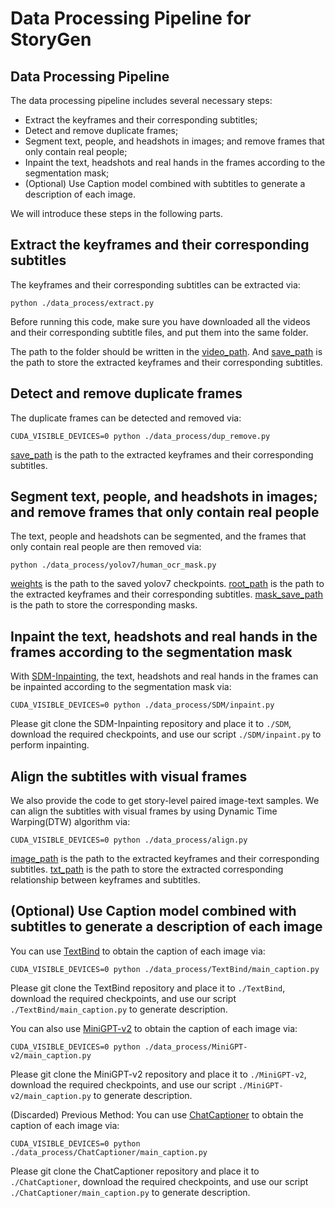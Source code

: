# Data Processing Pipeline for StoryGen

## Data Processing Pipeline
The data processing pipeline includes several necessary steps: 
- Extract the keyframes and their corresponding subtitles;
- Detect and remove duplicate frames;
- Segment text, people, and headshots in images; and remove frames that only contain real people;
- Inpaint the text, headshots and real hands in the frames according to the segmentation mask;
- (Optional) Use Caption model combined with subtitles to generate a description of each image.

We will introduce these steps in the following parts.

## Extract the keyframes and their corresponding subtitles

The keyframes and their corresponding subtitles can be extracted via:
```
python ./data_process/extract.py
```

Before running this code, make sure you have downloaded all the videos and their corresponding subtitle files, and put them into the same folder.

The path to the folder should be written in the [video_path](https://github.com/haoningwu3639/StoryGen/blob/f30602498a37a3df1036e1c3a3097d7cd2a1920d/data_process/extract.py#L11).
And [save_path](https://github.com/haoningwu3639/StoryGen/blob/f30602498a37a3df1036e1c3a3097d7cd2a1920d/data_process/extract.py#L12) is the path to store the extracted keyframes and their corresponding subtitles.

## Detect and remove duplicate frames

The duplicate frames can be detected and removed via:
```
CUDA_VISIBLE_DEVICES=0 python ./data_process/dup_remove.py
```

[save_path](https://github.com/haoningwu3639/StoryGen/blob/f30602498a37a3df1036e1c3a3097d7cd2a1920d/data_process/dup_remove.py#L7) is the path to the extracted keyframes and their corresponding subtitles.

## Segment text, people, and headshots in images; and remove frames that only contain real people

The text, people and headshots can be segmented, and the frames that only contain real people are then removed via:
```
python ./data_process/yolov7/human_ocr_mask.py
```

[weights](https://github.com/haoningwu3639/StoryGen/blob/f30602498a37a3df1036e1c3a3097d7cd2a1920d/data_process/yolov7/human_ocr_mask.py#L76) is the path to the saved yolov7 checkpoints.
[root_path](https://github.com/haoningwu3639/StoryGen/blob/f30602498a37a3df1036e1c3a3097d7cd2a1920d/data_process/yolov7/human_ocr_mask.py#L77) is the path to the extracted keyframes and their corresponding subtitles.
[mask_save_path](https://github.com/haoningwu3639/StoryGen/blob/f30602498a37a3df1036e1c3a3097d7cd2a1920d/data_process/yolov7/human_ocr_mask.py#L78) is the path to store the corresponding masks.

## Inpaint the text, headshots and real hands in the frames according to the segmentation mask
With [SDM-Inpainting](https://github.com/CompVis/stable-diffusion), the text, headshots and real hands in the frames can be inpainted according to the segmentation mask via:
```
CUDA_VISIBLE_DEVICES=0 python ./data_process/SDM/inpaint.py
```
Please git clone the SDM-Inpainting repository and place it to `./SDM`, download the required checkpoints, and use our script `./SDM/inpaint.py` to perform inpainting.

## Align the subtitles with visual frames

We also provide the code to get story-level paired image-text samples.
We can align the subtitles with visual frames by using Dynamic Time Warping(DTW) algorithm via:
```
CUDA_VISIBLE_DEVICES=0 python ./data_process/align.py
```
[image_path](https://github.com/haoningwu3639/StoryGen/blob/f30602498a37a3df1036e1c3a3097d7cd2a1920d/data_process/align.py#L17) is the path to the extracted keyframes and their corresponding subtitles.
[txt_path](https://github.com/haoningwu3639/StoryGen/blob/f30602498a37a3df1036e1c3a3097d7cd2a1920d/data_process/align.py#L18) is the path to store the extracted corresponding relationship between keyframes and subtitles.

## (Optional) Use Caption model combined with subtitles to generate a description of each image
You can use [TextBind](https://github.com/SihengLi99/TextBind) to obtain the caption of each image via:
```
CUDA_VISIBLE_DEVICES=0 python ./data_process/TextBind/main_caption.py
```
Please git clone the TextBind repository and place it to `./TextBind`, download the required checkpoints, and use our script `./TextBind/main_caption.py` to generate description.

You can also use [MiniGPT-v2](https://github.com/Vision-CAIR/MiniGPT-4) to obtain the caption of each image via: 
```
CUDA_VISIBLE_DEVICES=0 python ./data_process/MiniGPT-v2/main_caption.py
```
Please git clone the MiniGPT-v2 repository and place it to `./MiniGPT-v2`, download the required checkpoints, and use our script `./MiniGPT-v2/main_caption.py` to generate description.

(Discarded) Previous Method: You can use [ChatCaptioner](https://github.com/Vision-CAIR/ChatCaptioner/tree/main/ChatCaptioner) to obtain the caption of each image via:
```
CUDA_VISIBLE_DEVICES=0 python ./data_process/ChatCaptioner/main_caption.py
```
Please git clone the ChatCaptioner repository and place it to `./ChatCaptioner`, download the required checkpoints, and use our script `./ChatCaptioner/main_caption.py` to generate description.
